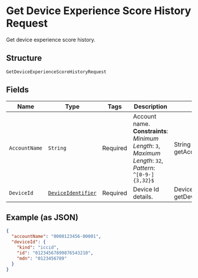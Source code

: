 
# Get Device Experience Score History Request

Get device experience score history.

## Structure

`GetDeviceExperienceScoreHistoryRequest`

## Fields

| Name | Type | Tags | Description | Getter | Setter |
|  --- | --- | --- | --- | --- | --- |
| `AccountName` | `String` | Required | Account name.<br>**Constraints**: *Minimum Length*: `3`, *Maximum Length*: `32`, *Pattern*: `^[0-9-]{3,32}$` | String getAccountName() | setAccountName(String accountName) |
| `DeviceId` | [`DeviceIdentifier`](../../doc/models/device-identifier.md) | Required | Device Id details. | DeviceIdentifier getDeviceId() | setDeviceId(DeviceIdentifier deviceId) |

## Example (as JSON)

```json
{
  "accountName": "0000123456-00001",
  "deviceId": {
    "kind": "iccid",
    "id": "01234567899876543210",
    "mdn": "0123456789"
  }
}
```

